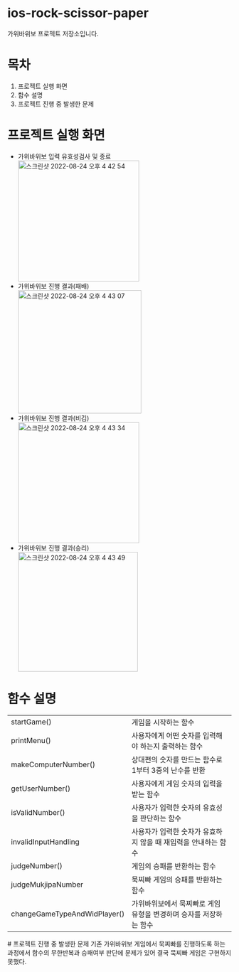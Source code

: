 # ios-rock-scissor-paper
가위바위보 프로젝트 저장소입니다.

# 목차
<ol>
  <li>프로젝트 실행 화면</li>
  <li>함수 설명</li>
  <li>프로젝트 진행 중 발생한 문제</li>
</ol>

# 프로젝트 실행 화면
<ul>
  <li>가위바위보 입력 유효성검사 및 종료</li>
  <img width="272" alt="스크린샷 2022-08-24 오후 4 42 54" src="https://user-images.githubusercontent.com/94955378/187624292-b73c89e1-8a7a-4e89-be66-0e4edc012cb8.png"><br>

  <li>가위바위보 진행 결과(패배)</li>
  <img width="277" alt="스크린샷 2022-08-24 오후 4 43 07" src="https://user-images.githubusercontent.com/94955378/187624508-ddb3c91c-b2bc-40d4-9014-41c9cbf638f5.png"><br>
  
  <li>가위바위보 진행 결과(비김)</li>
<img width="272" alt="스크린샷 2022-08-24 오후 4 43 34" src="https://user-images.githubusercontent.com/94955378/187624519-8f1c4b17-ae91-434d-bcf9-86b4ba4bdcba.png">
  <li>가위바위보 진행 결과(승리)</li>
  <img width="269" alt="스크린샷 2022-08-24 오후 4 43 49" src="https://user-images.githubusercontent.com/94955378/187624534-be30b5b4-d101-47a8-8ee0-c2d98aea2771.png"><br>
</ul>

# 함수 설명
<table>
  <tr><td>startGame()</td><td>게임을 시작하는 함수</td></tr>
    <tr><td>printMenu()</td><td>사용자에게 어떤 숫자를 입력해야 하는지 출력하는 함수</td></tr>
  <tr><td>makeComputerNumber()</td><td>상대편의 숫자를 만드는 함수로 1부터 3중의 난수를 반환</td></tr>
  <tr><td>getUserNumber()</td><td>사용자에게 게임 숫자의 입력을 받는 함수</td></tr>
  <tr><td>isValidNumber()</td><td>사용자가 입력한 숫자의 유효성을 판단하는 함수</td></tr>
  <tr><td>invalidInputHandling</td><td>사용자가 입력한 숫자가 유효하지 않을 때 재입력을 안내하는 함수</td></tr>
  <tr><td>judgeNumber()</td><td>게임의 승패를 반환하는 함수</td></tr>
  <tr><td>judgeMukjipaNumber</td><td>묵찌빠 게임의 승패를 반환하는 함수</td></tr>
  <tr><td>changeGameTypeAndWidPlayer()</td><td>가위바위보에서 묵찌빠로 게임 유형을 변경하며 승자를 저장하는 함수</td></tr>
</table>
# 프로젝트 진행 중 발생한 문제
기존 가위바위보 게임에서 묵찌빠를 진행하도록 하는 과정에서 함수의 무한반복과 승패여부 판단에 문제가 있어 결국 묵찌빠 게임은 구현하지 못했다.
